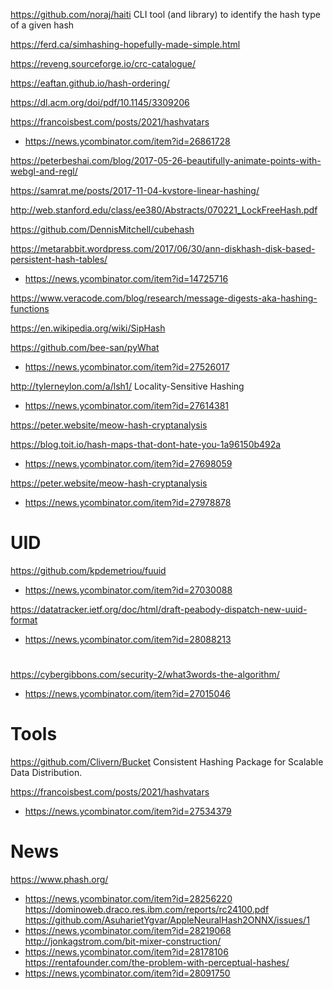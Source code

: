 https://github.com/noraj/haiti CLI tool (and library) to identify the hash type of a given hash

https://ferd.ca/simhashing-hopefully-made-simple.html

https://reveng.sourceforge.io/crc-catalogue/

https://eaftan.github.io/hash-ordering/

https://dl.acm.org/doi/pdf/10.1145/3309206


https://francoisbest.com/posts/2021/hashvatars
* https://news.ycombinator.com/item?id=26861728

https://peterbeshai.com/blog/2017-05-26-beautifully-animate-points-with-webgl-and-regl/

https://samrat.me/posts/2017-11-04-kvstore-linear-hashing/

http://web.stanford.edu/class/ee380/Abstracts/070221_LockFreeHash.pdf

https://github.com/DennisMitchell/cubehash

https://metarabbit.wordpress.com/2017/06/30/ann-diskhash-disk-based-persistent-hash-tables/
* https://news.ycombinator.com/item?id=14725716

https://www.veracode.com/blog/research/message-digests-aka-hashing-functions

https://en.wikipedia.org/wiki/SipHash

https://github.com/bee-san/pyWhat
* https://news.ycombinator.com/item?id=27526017

http://tylerneylon.com/a/lsh1/ Locality-Sensitive Hashing
* https://news.ycombinator.com/item?id=27614381

https://peter.website/meow-hash-cryptanalysis

https://blog.toit.io/hash-maps-that-dont-hate-you-1a96150b492a
* https://news.ycombinator.com/item?id=27698059

https://peter.website/meow-hash-cryptanalysis
* https://news.ycombinator.com/item?id=27978878

# UID
https://github.com/kpdemetriou/fuuid
* https://news.ycombinator.com/item?id=27030088

https://datatracker.ietf.org/doc/html/draft-peabody-dispatch-new-uuid-format
* https://news.ycombinator.com/item?id=28088213

#
https://cybergibbons.com/security-2/what3words-the-algorithm/
* https://news.ycombinator.com/item?id=27015046

# Tools
https://github.com/Clivern/Bucket Consistent Hashing Package for Scalable Data Distribution.

https://francoisbest.com/posts/2021/hashvatars
* https://news.ycombinator.com/item?id=27534379

# News
https://www.phash.org/
* https://news.ycombinator.com/item?id=28256220
https://dominoweb.draco.res.ibm.com/reports/rc24100.pdf
https://github.com/AsuharietYgvar/AppleNeuralHash2ONNX/issues/1
* https://news.ycombinator.com/item?id=28219068
http://jonkagstrom.com/bit-mixer-construction/
* https://news.ycombinator.com/item?id=28178106
https://rentafounder.com/the-problem-with-perceptual-hashes/
* https://news.ycombinator.com/item?id=28091750

